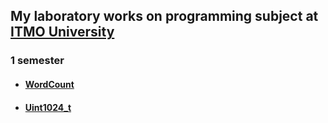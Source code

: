 ## My laboratory works on programming subject at [ITMO University](https://itmo.ru)

### 1 semester
* ####  [WordCount](1sem\1lab)
* ####  [Uint1024_t](1sem\2lab)